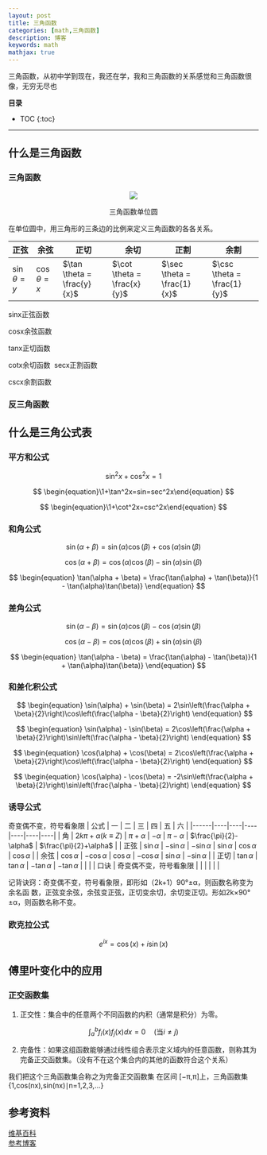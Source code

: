 ```yaml
---
layout: post
title: 三角函数
categories: [math,三角函数]
description: 博客
keywords: math
mathjax: true
---
```

三角函数，从初中学到现在，我还在学，我和三角函数的关系感觉和三角函数很像，无穷无尽也


**目录**

* TOC
{:toc}

---


## 什么是三角函数
### 三角函数

<div align="center"><img width="auto" height="auto" src="{{ assets_base_url }}/images/blog/2025-02-07三角函数定义.png"/>
<p>三角函数单位圆</p>
</div>

在单位圆中，用三角形的三条边的比例来定义三角函数的各各关系。

| 正弦 | 余弦 | 正切 | 余切 | 正割 | 余割 |
|------|------|------|------|------|------|
| $\sin \theta = y$ | $\cos \theta = x$ | $\tan \theta = \frac{y}{x}$ | $\cot \theta = \frac{x}{y}$ | $\sec \theta = \frac{1}{x}$ | $\csc \theta = \frac{1}{y}$ |


sinx正弦函数

cosx余弦函数

tanx正切函数

cotx​余切函数
​​
secx​正割函数

cscx​余割函数


### 反三角函数



## 什么是三角公式表
### 平方和公式

$$
\begin{equation}\sin^2x+\cos^2x=1\end{equation}
$$

$$
\begin{equation}\1+\tan^2x=sin=sec^2x\end{equation}
$$

$$
\begin{equation}\1+\cot^2x=csc^2x\end{equation}
$$

### 和角公式

$$
\begin{equation}
    \sin(\alpha + \beta) = \sin(\alpha)\cos(\beta) + \cos(\alpha)\sin(\beta)
\end{equation}
$$

$$
\begin{equation}
    \cos(\alpha + \beta) = \cos(\alpha)\cos(\beta) - \sin(\alpha)\sin(\beta)
\end{equation}
$$

$$
\begin{equation}
    \tan(\alpha + \beta) = \frac{\tan(\alpha) + \tan(\beta)}{1 - \tan(\alpha)\tan(\beta)}
\end{equation}
$$

### 差角公式

$$
\begin{equation}
    \sin(\alpha - \beta) = \sin(\alpha)\cos(\beta) - \cos(\alpha)\sin(\beta)
\end{equation}
$$

$$
\begin{equation}
    \cos(\alpha - \beta) = \cos(\alpha)\cos(\beta) + \sin(\alpha)\sin(\beta)
\end{equation}
$$

$$
\begin{equation}
    \tan(\alpha - \beta) = \frac{\tan(\alpha) - \tan(\beta)}{1 + \tan(\alpha)\tan(\beta)}
\end{equation}
$$

### 和差化积公式

$$
\begin{equation}
    \sin(\alpha) + \sin(\beta) = 2\sin\left(\frac{\alpha + \beta}{2}\right)\cos\left(\frac{\alpha - \beta}{2}\right)
\end{equation}
$$

$$
\begin{equation}
    \sin(\alpha) - \sin(\beta) = 2\cos\left(\frac{\alpha + \beta}{2}\right)\sin\left(\frac{\alpha - \beta}{2}\right)
\end{equation}
$$

$$
\begin{equation}
    \cos(\alpha) + \cos(\beta) = 2\cos\left(\frac{\alpha + \beta}{2}\right)\cos\left(\frac{\alpha - \beta}{2}\right)
\end{equation}
$$

$$
\begin{equation}
    \cos(\alpha) - \cos(\beta) = -2\sin\left(\frac{\alpha + \beta}{2}\right)\sin\left(\frac{\alpha - \beta}{2}\right)
\end{equation}
$$


### 诱导公式
奇变偶不变，符号看象限
| 公式 | 一 | 二 | 三 | 四 | 五 | 六 |
|------|----|----|----|----|----|----|
| 角   | $2k\pi+\alpha(k\equiv Z)$ | $\pi+\alpha$ | $-\alpha$ | $\pi-\alpha$ | $\frac{\pi}{2}-\alpha$ | $\frac{\pi}{2}+\alpha$ |
| 正弦 | $\sin \alpha$ | $-\sin \alpha$ | $-\sin \alpha$ | $\sin \alpha$ | $\cos \alpha$ | $\cos \alpha$ |
| 余弦 | $\cos \alpha$ | $-\cos \alpha$ | $\cos \alpha$ | $-\cos \alpha$ | $\sin \alpha$ | $-\sin \alpha$ |
| 正切 | $\tan \alpha$ | $\tan \alpha$ | $-\tan \alpha$ | $-\tan \alpha$ |  |  |
| 口诀 | 奇变偶不变，符号看象限 |  |  |  |  |  |

记背诀窍：奇变偶不变，符号看象限，即形如（2k+1）90°±α，则函数名称变为余名函 数，正弦变余弦，余弦变正弦，正切变余切，余切变正切。形如2k×90°±α，则函数名称不变。
### 欧克拉公式

$$
\begin{equation}
    e^{ix} = \cos(x) + i\sin(x)
\end{equation}
$$

## 傅里叶变化中的应用
### 正交函数集
1. 正交性：集合中的任意两个不同函数的内积（通常是积分）为零。

$$
\begin{equation}\int_a^bf_i(x)f_j(x)dx=0\quad(\text{当}i\neq j)\end{equation}
$$

2. 完备性：如果这组函数能够通过线性组合表示定义域内的任意函数，则称其为完备正交函数集。（没有不在这个集合内的其他的函数符合这个关系）

我们把这个三角函数集合称之为完备正交函数集
在区间 [−π,π]上，三角函数集{1,cos(nx),sin(nx)∣n=1,2,3,…} 




## 参考资料
[维基百科](https://zh.wikipedia.org/wiki/%E4%B8%89%E8%A7%92%E5%87%BD%E6%95%B0)  
[参考博客](https://blog.csdn.net/GiantCrocodile/article/details/109400459)  

